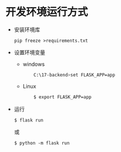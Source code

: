 # 开发环境运行方式

- 安装环境库

  `pip freeze >requirements.txt`

- 设置环境变量
  - windows
    ```bash
        C:\17-backend>set FLASK_APP=app
    ```
  - Linux
    ```bash
        $ export FLASK_APP=app
    ```


- 运行

  `$ flask run`
  
  或
  
  `$ python -m flask run`